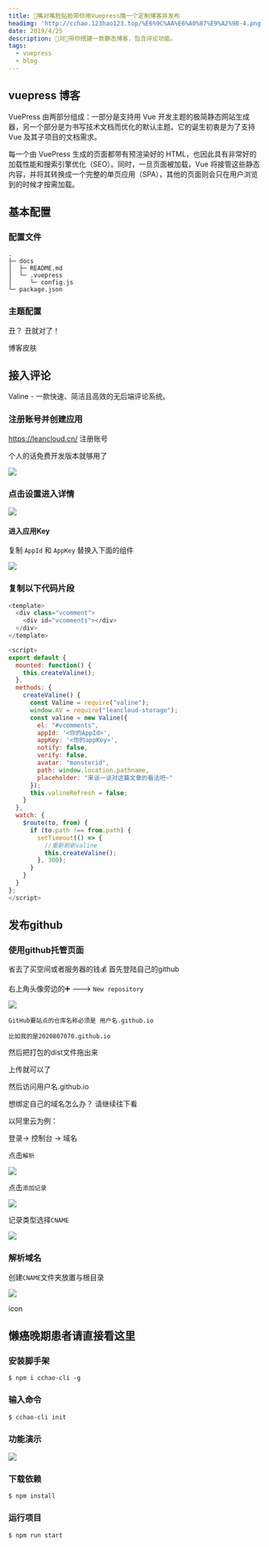 ```yaml
---
title: 💋嘴对嘴脸贴脸带你用Vuepress撸一个定制博客并发布
headimg: 'http://cchao.123hao123.top/%E6%9C%AA%E6%A0%87%E9%A2%98-4.png'
date: 2019/4/25
description: 👄对👄带你搭建一款静态博客，包含评论功能。
tags:
  - vuepress
  - blog
---
```


<!-- https://vuepress.vuejs.org/ -->
## vuepress 博客
VuePress 由两部分组成：一部分是支持用 Vue 开发主题的极简静态网站生成器，另一个部分是为书写技术文档而优化的默认主题。它的诞生初衷是为了支持 Vue 及其子项目的文档需求。

每一个由 VuePress 生成的页面都带有预渲染好的 HTML，也因此具有非常好的加载性能和搜索引擎优化（SEO）。同时，一旦页面被加载，Vue 将接管这些静态内容，并将其转换成一个完整的单页应用（SPA），其他的页面则会只在用户浏览到的时候才按需加载。




## 基本配置

### 配置文件
```
.
├─ docs
│  ├─ README.md
│  └─ .vuepress
│     └─ config.js
└─ package.json
```
### 主题配置

丑？ 丑就对了！

博客皮肤

## 接入评论

Valine - 一款快速、简洁且高效的无后端评论系统。

### 注册账号并创建应用
https://leancloud.cn/ 注册账号

个人的话免费开发版本就够用了

![](https://user-gold-cdn.xitu.io/2019/5/31/16b0bdff539b9acd?w=599&h=442&f=png&s=28444)


### 点击设置进入详情

![](https://user-gold-cdn.xitu.io/2019/5/31/16b0be2f3eb4285a?w=510&h=156&f=png&s=12283)

#### 进入应用Key

 复制 `AppId` 和 `AppKey` 替换入下面的组件

![](https://user-gold-cdn.xitu.io/2019/5/31/16b0be3a085bfaff?w=927&h=301&f=png&s=26473)



### 复制以下代码片段
```javascript
<template>
  <div class="vcomment">
    <div id="vcomments"></div>
  </div>
</template>

<script>
export default {
  mounted: function() {
    this.createValine();
  },
  methods: {
    createValine() {
      const Valine = require("valine");
      window.AV = require("leancloud-storage");
      const valine = new Valine({
        el: "#vcomments",
        appId: '<你的AppId>',
        appKey: '<你的appKey>',
        notify: false,
        verify: false,
        avatar: "monsterid",
        path: window.location.pathname,
        placeholder: "来谈一谈对这篇文章的看法吧~"
      });
      this.valineRefresh = false;
    }
  },
  watch: {
    $route(to, from) {
      if (to.path !== from.path) {
        setTimeout(() => {
          //重新刷新valine
          this.createValine();
        }, 300);
      }
    }
  }
};
</script>
```



## 发布github

 ### 使用github托管页面
 省去了买空间或者服务器的钱💰
首先登陆自己的github

右上角头像旁边的➕ --->  `New repository`

![](https://user-gold-cdn.xitu.io/2019/5/30/16b0659ea6a51e67?w=475&h=258&f=png&s=12313)



```!
GitHub要站点的仓库名称必须是 用户名.github.io

比如我的是2020807070.github.io
```



然后把打包的dist文件拖出来

上传就可以了

然后访问用户名.github.io

想绑定自己的域名怎么办？ 请继续往下看

以阿里云为例：

登录-> 控制台 -> 域名

点击`解析`

![](https://user-gold-cdn.xitu.io/2019/5/30/16b066f6bfdece12?w=668&h=446&f=png&s=27319)

点击`添加记录`

![](https://user-gold-cdn.xitu.io/2019/5/30/16b0670444dfae17?w=428&h=405&f=png&s=20694)

记录类型选择`CNAME`

![](https://user-gold-cdn.xitu.io/2019/5/30/16b067161ebaa4cc?w=661&h=483&f=png&s=25358)



### 解析域名

创建`CNAME`文件夹放置与根目录

![](https://user-gold-cdn.xitu.io/2019/5/31/16b0b923807f573c?w=637&h=265&f=png&s=35435)

icon

































## 懒癌晚期患者请直接看这里


### 安装脚手架
```
$ npm i cchao-cli -g
```

### 输入命令
```
$ cchao-cli init
```


### 功能演示
![](https://user-gold-cdn.xitu.io/2019/5/15/16abab5f9703cec4?w=542&h=603&f=gif&s=40537)



### 下载依赖
```
$ npm install
```



### 运行项目
```
$ npm run start
```
